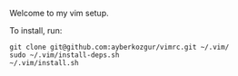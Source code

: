 Welcome to my vim setup.

To install, run:

```
git clone git@github.com:ayberkozgur/vimrc.git ~/.vim/
sudo ~/.vim/install-deps.sh
~/.vim/install.sh
```

